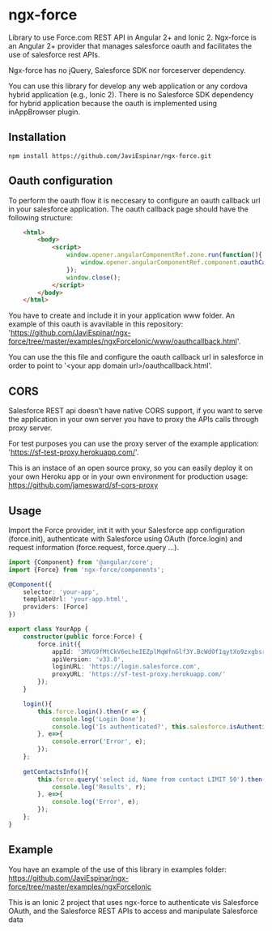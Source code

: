 
# ngx-force

Library to use Force.com REST API in Angular 2+ and Ionic 2. Ngx-force is an Angular 2+ provider that manages salesforce oauth and facilitates the use of salesforce rest APIs. 

Ngx-force has no jQuery, Salesforce SDK nor forceserver dependency. 

You can use this library for develop any web application or any cordova hybrid application (e.g., Ionic 2). There is no Salesforce SDK dependency for hybrid application because the oauth is implemented using inAppBrowser plugin.


## Installation
```
npm install https://github.com/JaviEspinar/ngx-force.git
```

## Oauth configuration
To perform the oauth flow it is neccesary to configure an oauth callback url in your salesforce application. The oauth callback page should have the following structure:

```html
    <html>
        <body>
            <script>
                window.opener.angularComponentRef.zone.run(function(){
                    window.opener.angularComponentRef.component.oauthCallback(window.location.href);
                });
                window.close();
            </script>
        </body>
    </html>
```

You have to create and include it in your application www folder. 
An example of this oauth is avavilable in this repository: 'https://github.com/JaviEspinar/ngx-force/tree/master/examples/ngxForceIonic/www/oauthcallback.html'.

You can use the this file and configure the oauth callback url in salesforce in order to point to '\<your app domain url\>/oauthcallback.html'.


## CORS
Salesforce REST api doesn’t have native CORS support, if you want to serve the application in your own server you have to proxy the APIs calls through proxy server. 

For test purposes you can use the proxy server of the example application: 'https://sf-test-proxy.herokuapp.com/'. 

This is an instace of an open source proxy, so you can easily deploy it on your own Heroku app or in your own environment for production usage: https://github.com/jamesward/sf-cors-proxy



## Usage
Import the Force provider, init it with your Salesforce app configuration (force.init), authenticate with Salesforce using OAuth (force.login) and request information (force.request, force.query ...).

```typescript
import {Component} from '@angular/core';
import {Force} from 'ngx-force/components';

@Component({
    selector: 'your-app',
    templateUrl: 'your-app.html',
    providers: [Force]
})

export class YourApp {
    constructor(public force:Force) {
        force.init({
            appId: '3MVG9fMtCkV6eLheIEZplMqWfnGlf3Y.BcWdOf1qytXo9zxgbsrUbS.ExHTgUPJeb3jZeT8NYhc.hMyznKU92',
            apiVersion: 'v33.0',
            loginURL: 'https://login.salesforce.com',
            proxyURL: 'https://sf-test-proxy.herokuapp.com/'
        });
    }

    login(){
        this.force.login().then(r => {
            console.log('Login Done');
            console.log('Is authenticated?', this.salesforce.isAuthenticated());
        }, e=>{
            console.error('Error', e);
        });
    };    
    
    getContactsInfo(){
        this.force.query('select id, Name from contact LIMIT 50').then(r => {
            console.log('Results', r);
        }, e=>{
            console.log('Error', e);
        });
    };
}
```

## Example
You have an example of the use of this library in examples folder:
https://github.com/JaviEspinar/ngx-force/tree/master/examples/ngxForceIonic

This is an Ionic 2 project that uses ngx-force to authenticate vis Salesforce OAuth, and the Salesforce REST APIs to access and manipulate Salesforce data



